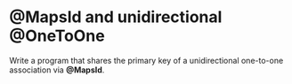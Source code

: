 # @MapsId and unidirectional @OneToOne
Write a program that shares the primary key of a unidirectional one-to-one association via **@MapsId**.